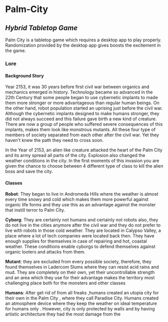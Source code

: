 # Palm-City
## *Hybrid Tabletop Game*

Palm City is a tabletop game which requires a desktop app to play properly. Randomization provided by the desktop app gives boosts the excitement in the game. 

### **Lore**
#### **Background Story**
  Year 2153, it was 30 years before first civil war between organics and mechanics emerged in
history. Technology became so advanced in the 22th Century that some people began to use
cybernetic implants to made them more stronger or more advantageous than regular human
beings. On the other hand, robot population started an uprising just before the civil war.
Although the cybernetic implants designed to make humans stronger, they did not always
succeed and this failure gave birth a new kind of creature. There are now a group of people
who suffered severe consequences of this implants, makes them look like monstrous
mutants. All these four type of members of society separated from each other after the civil
war. Yet they haven't knew the path they need to cross soon.
  
  In the Year of 2153, an alien like creature attacked the heart of the Palm City and its army
spread all parts of the city. Explosion also changed the weather conditions in the city. In the first moments 
of this invasion you are given the chance to choose between 4 different type of class to kill the alien boss
and save the city.

#### **Classes**
**Robot**: They began to live in Andromeda Hills where the weather is almost every time
snowy and cold which makes them more powerful against organic life forms and they use this
as an advantage against the monster that instill terror to Palm City.

**Cyborg**: They are certainly not humans and certainly not robots also, they do not live in the
cities anymore after the civil war and they do not prefer to live with robots in those cold
weather. They are located in Calypso Valley, a place where a lot of tech companies were located 
back then. They have enough supplies for themselves in case of repairing and hot, coastal weather. 
These conditions enable cyborgs to defend themselves against organic looters and attacks from them.

**Mutant**: they are excluded from every possible society, therefore, they found themselves in
Ladercom Slums where they can resist acid rains and mud. They are completely on their
own, yet their uncontrollable strength and an area which they use for their advantage makes
the territory most challenging place both for the monsters and other classes

**Humans**: After get rid of from all freaks ,humans created an utopia city for their own in the
Palm City , where they call Paradise City. Humans created an atmosphere device where
they keep the weather on ideal temperature for humans only . However, city is only
protected by walls and by having artistic architecture they had the most damage from the


